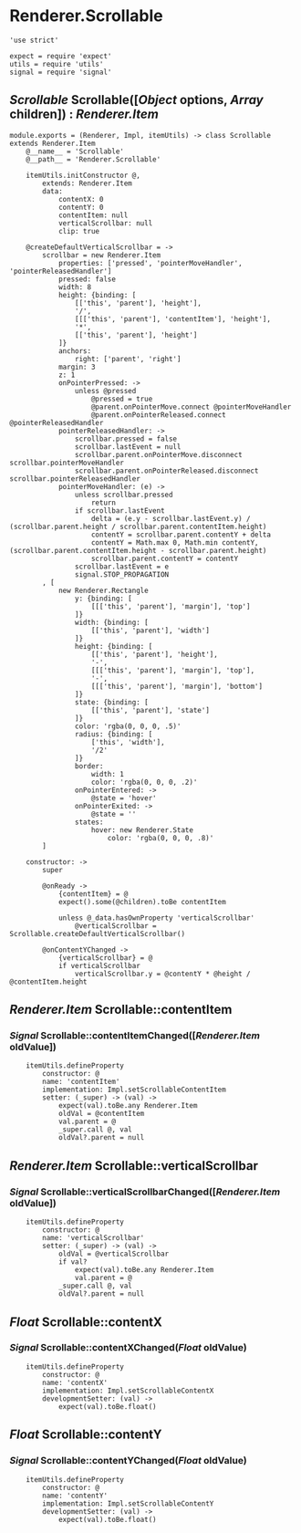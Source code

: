 Renderer.Scrollable
===================

	'use strict'

	expect = require 'expect'
	utils = require 'utils'
	signal = require 'signal'

*Scrollable* Scrollable([*Object* options, *Array* children]) : *Renderer.Item*
-------------------------------------------------------------------------------

	module.exports = (Renderer, Impl, itemUtils) -> class Scrollable extends Renderer.Item
		@__name__ = 'Scrollable'
		@__path__ = 'Renderer.Scrollable'

		itemUtils.initConstructor @,
			extends: Renderer.Item
			data:
				contentX: 0
				contentY: 0
				contentItem: null
				verticalScrollbar: null
				clip: true

		@createDefaultVerticalScrollbar = ->
			scrollbar = new Renderer.Item
				properties: ['pressed', 'pointerMoveHandler', 'pointerReleasedHandler']
				pressed: false
				width: 8
				height: {binding: [
					[['this', 'parent'], 'height'],
					'/',
					[[['this', 'parent'], 'contentItem'], 'height'],
					'*',
					[['this', 'parent'], 'height']
				]}
				anchors:
					right: ['parent', 'right']
				margin: 3
				z: 1
				onPointerPressed: ->
					unless @pressed
						@pressed = true
						@parent.onPointerMove.connect @pointerMoveHandler
						@parent.onPointerReleased.connect @pointerReleasedHandler
				pointerReleasedHandler: ->
					scrollbar.pressed = false
					scrollbar.lastEvent = null
					scrollbar.parent.onPointerMove.disconnect scrollbar.pointerMoveHandler
					scrollbar.parent.onPointerReleased.disconnect scrollbar.pointerReleasedHandler
				pointerMoveHandler: (e) ->
					unless scrollbar.pressed
						return
					if scrollbar.lastEvent
						delta = (e.y - scrollbar.lastEvent.y) / (scrollbar.parent.height / scrollbar.parent.contentItem.height)
						contentY = scrollbar.parent.contentY + delta
						contentY = Math.max 0, Math.min contentY, (scrollbar.parent.contentItem.height - scrollbar.parent.height)
						scrollbar.parent.contentY = contentY
					scrollbar.lastEvent = e
					signal.STOP_PROPAGATION
			, [
				new Renderer.Rectangle
					y: {binding: [
						[[['this', 'parent'], 'margin'], 'top']
					]}
					width: {binding: [
						[['this', 'parent'], 'width']
					]}
					height: {binding: [
						[['this', 'parent'], 'height'],
						'-',
						[[['this', 'parent'], 'margin'], 'top'],
						'-',
						[[['this', 'parent'], 'margin'], 'bottom']
					]}
					state: {binding: [
						[['this', 'parent'], 'state']
					]}
					color: 'rgba(0, 0, 0, .5)'
					radius: {binding: [
						['this', 'width'],
						'/2'
					]}
					border:
						width: 1
						color: 'rgba(0, 0, 0, .2)'
					onPointerEntered: ->
						@state = 'hover'
					onPointerExited: ->
						@state = ''
					states:
						hover: new Renderer.State
							color: 'rgba(0, 0, 0, .8)'
			]

		constructor: ->
			super

			@onReady ->
				{contentItem} = @
				expect().some(@children).toBe contentItem

				unless @_data.hasOwnProperty 'verticalScrollbar'
					@verticalScrollbar = Scrollable.createDefaultVerticalScrollbar()

			@onContentYChanged ->
				{verticalScrollbar} = @
				if verticalScrollbar
					verticalScrollbar.y = @contentY * @height / @contentItem.height

*Renderer.Item* Scrollable::contentItem
---------------------------------------

### *Signal* Scrollable::contentItemChanged([*Renderer.Item* oldValue])

		itemUtils.defineProperty
			constructor: @
			name: 'contentItem'
			implementation: Impl.setScrollableContentItem
			setter: (_super) -> (val) ->
				expect(val).toBe.any Renderer.Item
				oldVal = @contentItem
				val.parent = @
				_super.call @, val
				oldVal?.parent = null

*Renderer.Item* Scrollable::verticalScrollbar
---------------------------------------------

### *Signal* Scrollable::verticalScrollbarChanged([*Renderer.Item* oldValue])

		itemUtils.defineProperty
			constructor: @
			name: 'verticalScrollbar'
			setter: (_super) -> (val) ->
				oldVal = @verticalScrollbar
				if val?
					expect(val).toBe.any Renderer.Item
					val.parent = @
				_super.call @, val
				oldVal?.parent = null

*Float* Scrollable::contentX
----------------------------

### *Signal* Scrollable::contentXChanged(*Float* oldValue)

		itemUtils.defineProperty
			constructor: @
			name: 'contentX'
			implementation: Impl.setScrollableContentX
			developmentSetter: (val) ->
				expect(val).toBe.float()

*Float* Scrollable::contentY
----------------------------

### *Signal* Scrollable::contentYChanged(*Float* oldValue)

		itemUtils.defineProperty
			constructor: @
			name: 'contentY'
			implementation: Impl.setScrollableContentY
			developmentSetter: (val) ->
				expect(val).toBe.float()
